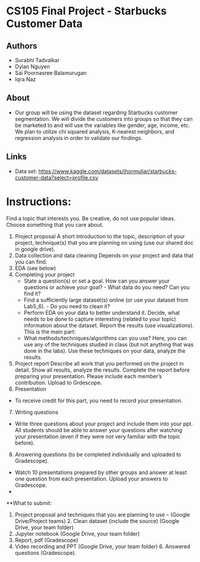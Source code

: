 # CS105 Final Project - Starbucks Customer Data

## Authors
 * Surabhi Tadvalkar 
 * Dylan Nguyen
 * Sai Poornasree Balamurugan
 * Iqra Naz  

## About
  * Our group will be using the dataset regarding Starbucks customer segmentation. We will divide the customers into groups so that they can be marketed to and will use the variables like gender, age, income, etc. We plan to utilize chi squared analysis, K-nearest neighbors, and regression analysis in order to validate our findings.

## Links
 * Data set: https://www.kaggle.com/datasets/ihormuliar/starbucks-customer-data?select=profile.csv




# Instructions:

Find a topic that interests you. Be creative, do not use popular ideas. Choose something that you care about.
1. Project proposal
A short introduction to the topic, description of your project, technique(s) that you are planning on using (use our shared doc in google drive).
2. Data collection and data cleaning
Depends on your project and data that you can find.
3. EDA
(see below)
4. Completing your project
   - State a question(s) or set a goal. How can you answer your questions or achieve your goal? - What data do you need? Can you find it?
   - Find a sufficiently large dataset(s) online (or use your dataset from Lab5_6). - Do you need to clean it?
   - Perform EDA on your data to better understand it. Decide, what needs to be done to capture interesting (related to your topic) information about the dataset. Report the results (use visualizations).
   This is the main part:
   - What methods/techniques/algorithms can you use? Here, you can use any of the techniques studied in class (but not anything that was done in the labs).
   Use these techniques on your data, analyze the results.
5. Project report
Describe all work that you performed on the project in detail. Show all results, analyze the results. Complete the report before preparing your presentation. Please include each member’s contribution. Upload to Grdescope.
6. Presentation
  - To receive credit for this part, you need to record your presentation.
7. Writing questions
  - Write three questions about your project and include them into your ppt. All students should be able to answer your questions after watching your presentation (even if they were not very familiar with the topic before).
8. Answering questions (to be completed individually and uploaded to Gradescope).
  - Watch 10 presentations prepared by other groups and answer at least one question from each presentation. Upload your answers to Gradescope.
  - 
**What to submit:
1. Project proposal and techniques that you are planning to use – (Google Drive/Project teams) 2. Clean dataset (include the source) (Google Drive, your team folder)
3. Jupyter notebook (Google Drive, your team folder)
4. Report, pdf (Gradescope)
5. Video recording and PPT (Google Drive, your team folder) 6. Answered questions (Gradescope).
